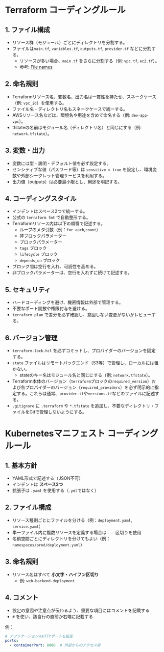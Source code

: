# Terraform コーディングルール

## 1. ファイル構成
- リソース群（モジュール）ごとにディレクトリを分割する。
- ファイルは`main.tf`, `variables.tf`, `outputs.tf`, `provider.tf` などに分割する。
  - リソースが多い場合、`main.tf` をさらに分割する（例: `vpc.tf`, `ec2.tf`）。
  - 参考: [File names](https://developer.hashicorp.com/terraform/language/style#file-names)

## 2. 命名規則
- Terraformリソース名、変数名、出力名は一貫性を持たせ、スネークケース（例: `vpc_id`）を使用する。
- ファイル名・ディレクトリ名もスネークケースで統一する。
- AWSリソース名などは、環境名や用途を含めて命名する（例: `dev-app-vpc`）。
- tfstateの名前はモジュール名（ディレクトリ名）と同じにする（例: `network.tfstate`）。

## 3. 変数・出力
- 変数には型・説明・デフォルト値を必ず設定する。
- センシティブな値（パスワード等）は `sensitive = true` を設定し、環境変数や外部シークレット管理サービスを利用する。
- 出力値（outputs）は必要最小限とし、用途を明記する。

## 4. コーディングスタイル
- インデントはスペース2つで統一する。
- 公式の `terraform fmt` で自動整形する。
- Terraformリソース内は以下の順番で記述する。
  - ループのメタ引数（例：`for_each`,`count`）
  - 非ブロックパラメーター
  - ブロックパラメーター
  - `tags` ブロック
  - `lifecycle` ブロック
  - `depends_on` ブロック
- ブロック間は空行を入れ、可読性を高める。
- 非ブロックパラメーターは、空行を入れずに続けて記述する。

## 5. セキュリティ
- ハードコーディングを避け、機密情報は外部で管理する。
- 不要なポート開放や権限付与を避ける。
- `terraform plan` で差分を必ず確認し、意図しない変更がないかレビューする。

## 6. バージョン管理
- `terraform.lock.hcl` を必ずコミットし、プロバイダーのバージョンを固定する。
- `state` ファイルはリモートバックエンド（S3等）で管理し、ローカルには置かない。
  - stateのキー名はモジュール名と同じにする（例: `network.tfstate`）。
- Terraform本体のバージョン（`terraform`ブロックの`required_version`）および各プロバイダーのバージョン（`required_providers`）を必ず明示的に指定する。これらは通常、`provider.tf`や`versions.tf`などのファイルに記述する。
- `.gitignore` に `.terraform` や `*.tfstate` を追加し、不要なディレクトリ・ファイルをGitで管理しないようにする。

# Kubernetesマニフェスト コーディングルール

## 1. 基本方針
- YAML形式で記述する（JSON不可）
- インデントは **スペース2つ**
- 拡張子は `.yaml` を使用する（`.yml`ではなく）

## 2. ファイル構成
- リソース種別ごとにファイルを分ける（例：`deployment.yaml`, `service.yaml`）
- 単一ファイル内に複数リソースを定義する場合は `---` 区切りを使用
- 名前空間ごとにディレクトリを分けてもよい（例：`namespaces/prod/deployment.yaml`）

## 3. 命名規則
- リソース名はすべて **小文字・ハイフン区切り**
  - 例: `web-backend-deployment`

## 4. コメント

- 設定の意図や注意点が伝わるよう、重要な項目にはコメントを記載する
- `#` を使い、該当行の直前か右端に記載する

例：

```yaml
# アプリケーションのHTTPポートを指定
ports:
  - containerPort: 8080  # 外部からのアクセス用
```


